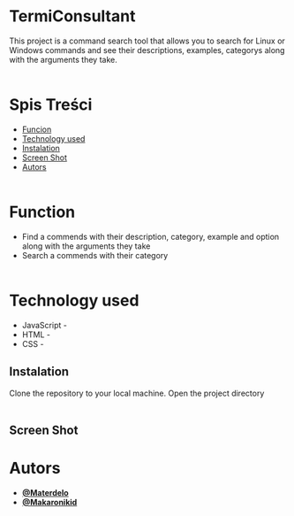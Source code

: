 # TermiConsultant
This project is a command search tool that allows you to search for Linux or Windows commands and see their descriptions, examples, categorys along with the arguments they take.
<br><br>

# Spis Treści
- [Funcion](#Function)
- [Technology used](#Technology-used)
- [Instalation](#instalaiton)
- [Screen Shot](#Screen-Shot)
- [Autors](#Autors)<br><br>

# Function
- Find a commends with their description, category, example and option along with the arguments they take
- Search a commends with their category
<br><br>

# Technology used
- JavaScript - 
- HTML - 
- CSS - 

## Instalation
Clone the repository to your local machine. Open the project directory
<br><br>

## Screen Shot

# Autors
- **[@Materdelo](https://github.com/Materdelo)**
- **[@Makaronikid](https://github.com/Makaronikid)**